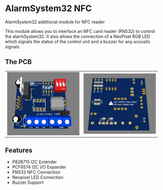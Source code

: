 # AlarmSystem32 NFC
AlarmSystem32 additional module for NFC reader

This module allows you to interface an NFC card reader (PN532) to control the alarmSystem32. It also allows the connection of a NeoPixel RGB LED which signals the status of the control unit and a buzzer for any acoustic signals.

## The PCB

<TABLE><tr>
<td><img src="https://github.com/cristiandc01/AlarmSystem32_NFC/blob/main/Images/AlarmSystem32NFC_PCB_FRONT.png" width="400"></td>
<td><img src="https://github.com/cristiandc01/AlarmSystem32_NFC/blob/main/Images/AlarmSystem32NFC_PCB_REAR.png" width="400"></td>
</tr>
</TABLE>

## Features

- P82B715 I2C Extender
- PCF8574 I2C I/O Expander
- PN532 NFC Connection
- Neopixel LED Connection
- Buzzer Support
